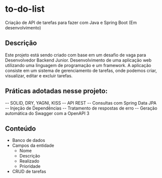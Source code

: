 # to-do-list
Criação de API de tarefas para fazer com Java e Spring Boot (Em desenvolvimento)

## Descrição
Este projeto está sendo criado com base em um desafio de vaga para Desenvolvedor Backend Junior. Desenvolvimento de uma aplicação web utilizando uma linguagem de programação e um framework. A aplicação consiste em um sistema de gerenciamento de tarefas, onde podemos criar, visualizar, editar e excluir tarefas.

## Práticas adotadas nesse projeto:
 -- SOLID, DRY, YAGNI, KISS
 -- API REST
 -- Consultas com Spring Data JPA
 -- Injeção de Dependências
 -- Tratamento de respostas de erro
 -- Geração automática do Swagger com a OpenAPI 3

## Conteúdo
* Banco de dados
* Campos da entidade
    * Nome
    * Descrição
    * Realizado
    * Prioridade
* CRUD de tarefas

